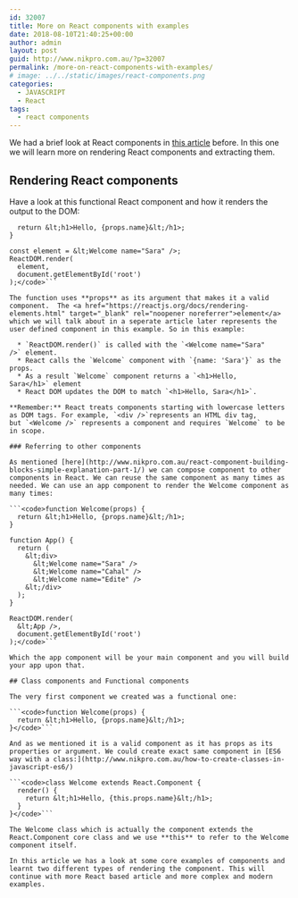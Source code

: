 ```yaml
---
id: 32007
title: More on React components with examples
date: 2018-08-10T21:40:25+00:00
author: admin
layout: post
guid: http://www.nikpro.com.au/?p=32007
permalink: /more-on-react-components-with-examples/
# image: ../../static/images/react-components.png
categories:
  - JAVASCRIPT
  - React
tags:
  - react components
---
```

We had a brief look at React components in [this article](http://www.nikpro.com.au/react-component-building-blocks-simple-explanation-part-1/) before. In this one we will learn more on rendering React components and extracting them.

## Rendering React components

Have a look at this functional React component and how it renders the output to the DOM:

```<code>function Welcome(props) {
  return &lt;h1>Hello, {props.name}&lt;/h1>;
}

const element = &lt;Welcome name="Sara" />;
ReactDOM.render(
  element,
  document.getElementById('root')
);</code>```

The function uses **props** as its argument that makes it a valid component.  The <a href="https://reactjs.org/docs/rendering-elements.html" target="_blank" rel="noopener noreferrer">element</a> which we will talk about in a seperate article later represents the user defined component in this example. So in this example:

  * `ReactDOM.render()` is called with the `<Welcome name="Sara" />` element.
  * React calls the `Welcome` component with `{name: 'Sara'}` as the props.
  * As a result `Welcome` component returns a `<h1>Hello, Sara</h1>` element
  * React DOM updates the DOM to match `<h1>Hello, Sara</h1>`.

**Remember:** React treats components starting with lowercase letters as DOM tags. For example, `<div />`represents an HTML div tag, but `<Welcome />` represents a component and requires `Welcome` to be in scope.

### Referring to other components

As mentioned [here](http://www.nikpro.com.au/react-component-building-blocks-simple-explanation-part-1/) we can compose component to other components in React. We can reuse the same component as many times as needed. We can use an app component to render the Welcome component as many times:

```<code>function Welcome(props) {
  return &lt;h1>Hello, {props.name}&lt;/h1>;
}

function App() {
  return (
    &lt;div>
      &lt;Welcome name="Sara" />
      &lt;Welcome name="Cahal" />
      &lt;Welcome name="Edite" />
    &lt;/div>
  );
}

ReactDOM.render(
  &lt;App />,
  document.getElementById('root')
);</code>```

Which the app component will be your main component and you will build your app upon that.

## Class components and Functional components

The very first component we created was a functional one:

```<code>function Welcome(props) {
  return &lt;h1>Hello, {props.name}&lt;/h1>;
}</code>```

And as we mentioned it is a valid component as it has props as its properties or argument. We could create exact same component in [ES6 way with a class:](http://www.nikpro.com.au/how-to-create-classes-in-javascript-es6/)

```<code>class Welcome extends React.Component {
  render() {
    return &lt;h1>Hello, {this.props.name}&lt;/h1>;
  }
}</code>```

The Welcome class which is actually the component extends the React.Component core class and we use **this** to refer to the Welcome component itself. 

In this article we has a look at some core examples of components and learnt two different types of rendering the component. This will continue with more React based article and more complex and modern examples.